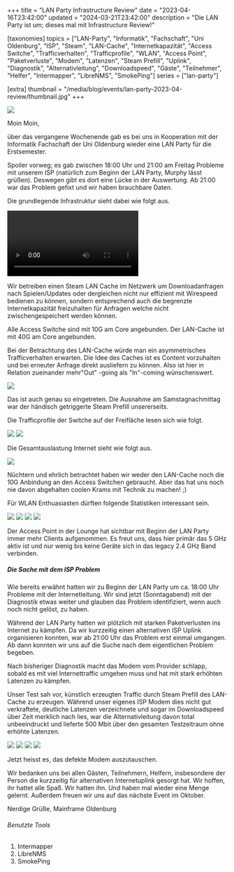 +++
title = "LAN Party Infrastructure Review"
date = "2023-04-16T23:42:00"
updated = "2024-03-21T23:42:00"
description = "Die LAN Party ist um; dieses mal mit Infrastructure Review!"

[taxonomies]
topics = ["LAN-Party", "Informatik", "Fachschaft", "Uni Oldenburg", "ISP", "Steam", "LAN-Cache", "Internetkapazität", "Access Switche", "Trafficverhalten", "Trafficprofile", "WLAN", "Access Point", "Paketverluste", "Modem", "Latenzen", "Steam Prefill", "Uplink", "Diagnostik", "Alternativleitung", "Downloadspeed", "Gäste", "Teilnehmer", "Helfer", "Intermapper", "LibreNMS", "SmokePing"]
series = ["lan-party"]

[extra]
thumbnail = "/media/blog/events/lan-party-2023-04-review/thumbnail.jpg"
+++

![](/media/blog/events/lan-party-2023-04-review/01-freiflaeche-overview.jpg)

Moin Moin,

über das vergangene Wochenende gab es bei uns in Kooperation mit der Informatik Fachschaft der Uni Oldenburg wieder eine
LAN Party für die Erstsemester.

Spoiler vorweg; es gab zwischen 18:00 Uhr und 21:00 am Freitag Probleme mit unserem ISP (natürlich zum Beginn der LAN
Party, Murphy lässt grüßen). Deswegen gibt es dort eine Lücke in der Auswertung. Ab 21:00 war das Problem gefixt und wir
haben brauchbare Daten.

Die grundlegende Infrastruktur sieht dabei wie folgt aus.

[//]: # (TODO: VIDEO SHORTCODE)
![](/media/blog/events/lan-party-2023-04-review/02-intermapper-map.webm)

Wir betreiben einen Steam LAN Cache im Netzwerk um Downloadanfragen nach Spielen/Updates oder dergleichen nicht nur
effizient mit Wirespeed bedienen zu können, sondern entsprechend auch die begrenzte Internetkapazität freizuhalten für
Anfragen welche nicht zwischengespeichert werden können.

Alle Access Switche sind mit 10G am Core angebunden. Der LAN-Cache ist mit 40G am Core angebunden.

Bei der Betrachtung des LAN-Cache würde man ein asymmetrisches Trafficverhalten erwarten. Die Idee des Caches ist es
Content vorzuhalten und bei erneuter Anfrage direkt ausliefern zu können. Also ist hier in Relation zueinander mehr"Out"
-going als "In"-coming wünschenswert.

![](/media/blog/events/lan-party-2023-04-review/03-steamcache.png)

Das ist auch genau so eingetreten. Die Ausnahme am Samstagnachmittag war der händisch getriggerte Steam Prefill
unsererseits.

Die Trafficprofile der Switche auf der Freifläche lesen sich wie folgt.

![](/media/blog/events/lan-party-2023-04-review/04-event-ff1.png)
![](/media/blog/events/lan-party-2023-04-review/05-event-ff1.png)

Die Gesamtauslastung Internet sieht wie folgt aus.

![](/media/blog/events/lan-party-2023-04-review/06-opnsense-wan.png)

Nüchtern und ehrlich betrachtet haben wir weder den LAN-Cache noch die 10G Anbindung an den Access Switchen gebraucht.
Aber das hat uns noch nie davon abgehalten coolen Krams mit Technik zu machen! ;)

Für WLAN Enthuasiasten dürften folgende Statistiken interessant sein.

![](/media/blog/events/lan-party-2023-04-review/07-lounge-clients-5G.png)
![](/media/blog/events/lan-party-2023-04-review/08-lounge-airtime-5G.png)
![](/media/blog/events/lan-party-2023-04-review/09-lounge-clients-2G.png)
![](/media/blog/events/lan-party-2023-04-review/10-lounge-airtime-2G.png)

Der Access Point in der Lounge hat sichtbar mit Beginn der LAN Party immer mehr Clients aufgenommen. Es freut uns, dass
hier primär das 5 GHz aktiv ist und nur wenig bis keine Geräte sich in das legacy 2.4 GHz Band verbinden.

##### Die Sache mit dem ISP Problem

Wie bereits erwähnt hatten wir zu Beginn der LAN Party um ca. 18:00 Uhr Probleme mit der Internetleitung. Wir sind
jetzt (Sonntagabend) mit der Diagnostik etwas weiter und glauben das Problem identifiziert, wenn auch noch nicht gelöst,
zu haben.

Während der LAN Party hatten wir plötzlich mit starken Paketverlusten ins Internet zu kämpfen. Da wir kurzzeitig einen
alternativen ISP Uplink organisieren konnten, war ab 21:00 Uhr das Problem erst einmal umgangen. Ab dann konnten wir uns
auf die Suche nach dem eigentlichen Problem begeben.

Nach bisheriger Diagnostik macht das Modem vom Provider schlapp, sobald es mit viel Internettraffic umgehen muss und hat
mit stark erhöhten Latenzen zu kämpfen.

Unser Test sah vor, künstlich erzeugten Traffic durch Steam Prefill des LAN-Cache zu erzeugen. Während unser eigenes ISP
Modem dies nicht gut verkraftete, deutliche Latenzen verzeichnete und sogar im Downloadspeed über Zeit merklich nach
lies, war die Alternativleitung davon total unbeeindruckt und lieferte 500 Mbit über den gesamten Testzeitraum ohne
erhöhte Latenzen.

![](/media/blog/events/lan-party-2023-04-review/11-switch-an-fritzbox.png)
![](/media/blog/events/lan-party-2023-04-review/12-smokeping-fritzbox.png)
![](/media/blog/events/lan-party-2023-04-review/13-switch-an-vodafone-station.png)
![](/media/blog/events/lan-party-2023-04-review/14-smokeping-an-vodafone-station.png)

Jetzt heisst es, das defekte Modem auszutauschen.

Wir bedanken uns bei allen Gästen, Teilnehmern, Helfern, insbesondere der Person die kurzzeitig für alternativen
Internetuplink gesorgt hat. Wir hoffen, ihr hattet alle Spaß. Wir hatten ihn. Und haben mal wieder eine Menge gelernt.
Außerdem freuen wir uns auf das nächste Event im Oktober.

Nerdige Grüße,
Mainframe Oldenburg

###### Benutzte Tools

1. Intermapper
2. LibreNMS
3. SmokePing  

